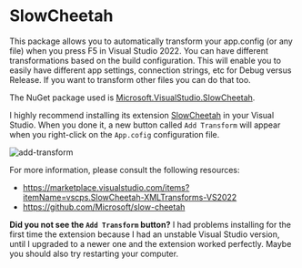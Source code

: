 # SlowCheetah

This package allows you to automatically transform your app.config (or any file) when you press F5 in Visual Studio 2022. You can have different transformations based on the build configuration. This will enable you to easily have different app settings, connection strings, etc for Debug versus Release. If you want to transform other files you can do that too.

The NuGet package used is [Microsoft.VisualStudio.SlowCheetah](https://www.nuget.org/packages/Microsoft.VisualStudio.SlowCheetah/).

I highly recommend installing its extension [SlowCheetah](https://marketplace.visualstudio.com/items?itemName=vscps.SlowCheetah-XMLTransforms-VS2022) in your Visual Studio. When you done it, a new button called `Add Transform` will appear when you right-click on the `App.cofig` configuration file.

![add-transform](https://raw.githubusercontent.com/microsoft/slow-cheetah/v4.0.50/doc/AddTransforms.png)

For more information, please consult the following resources:

- https://marketplace.visualstudio.com/items?itemName=vscps.SlowCheetah-XMLTransforms-VS2022
- https://github.com/Microsoft/slow-cheetah

__Did you not see the `Add Transform` button?__ I had problems installing for the first time the extension because I had an unstable Visual Studio version, until I upgraded to a newer one and the extension worked perfectly. Maybe you should also try restarting your computer.